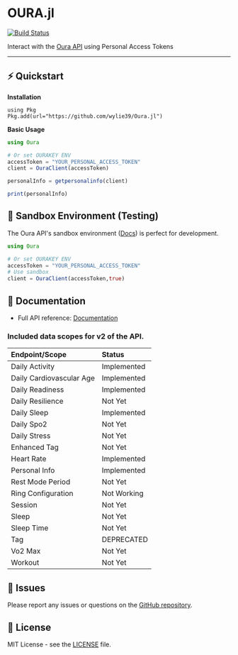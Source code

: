 # OURA.jl

[![Build Status](https://github.com/wylie39/Oura.jl/actions/workflows/CI.yml/badge.svg?branch=main)](https://github.com/wylie39/Oura.jl/actions/workflows/CI.yml?query=branch%3Amain)

Interact with the [Oura API](https://cloud.ouraring.com/v2/docs) using Personal Access Tokens

---

## ⚡️ Quickstart

**Installation**

```julia-repl
using Pkg
Pkg.add(url="https://github.com/wylie39/Oura.jl")
```

**Basic Usage**

```julia
using Oura

# Or set OURAKEY ENV
accessToken = "YOUR_PERSONAL_ACCESS_TOKEN"
client = OuraClient(accessToken)

personalInfo = getpersonalinfo(client)

print(personalInfo)

```


## 🧪 Sandbox Environment (Testing)

The Oura API's sandbox environment ([Docs](https://cloud.ouraring.com/v2/docs#tag/Sandbox-Routes)) is perfect for
development. 

```julia
using Oura

# Or set OURAKEY ENV
accessToken = "YOUR_PERSONAL_ACCESS_TOKEN"
# Use sandbox
client = OuraClient(accessToken,true)
```

## 📑 Documentation

- Full API reference: [Documentation](https://wylie39.github.io/Oura.jl/dev/)

### Included data scopes for v2 of the API.

| Endpoint/Scope                                                                   | Status      |
| :------------------------------------------------------------------------------- | :---------- |
| Daily Activity                                                                   | Implemented |
| Daily Cardiovascular Age                                                         | Implemented |
| Daily Readiness                                                                  | Implemented |
| Daily Resilience                                                                 | Not Yet |
| Daily Sleep                                                                      | Implemented |
| Daily Spo2                                                                       | Not Yet |
| Daily Stress                                                                     | Not Yet |
| Enhanced Tag                                                                     | Not Yet |
| Heart Rate                                                                       | Implemented |
| Personal Info                                                                    | Implemented |
| Rest Mode Period                                                                 | Not Yet |
| Ring Configuration                                                               | Not Working |
| Session                                                                          | Not Yet |
| Sleep                                                                            | Not Yet |
| Sleep Time                                                                       | Not Yet |
| Tag                                                                              | DEPRECATED  |
| Vo2 Max                                                                          | Not Yet |
| Workout                                                                          | Not Yet |

## 🐞 Issues

Please report any issues or questions on the [GitHub repository](https://github.com/wylie39/Oura.jl/issues).

## 📄 License

MIT License - see the [LICENSE](LICENSE) file.
